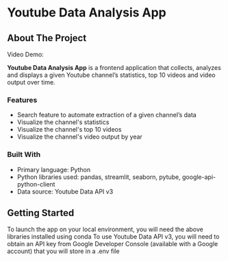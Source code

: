# Youtube Data Analysis App

## About The Project

Video Demo: 

**Youtube Data Analysis App** is a frontend application that collects, analyzes and displays a given Youtube channel’s statistics, top 10 videos and video output over time.

### Features

- Search feature to automate extraction of a given channel’s data 
- Visualize the channel's statistics
- Visualize the channel's top 10 videos
- Visualize the channel's video output by year

### Built With

- Primary language: Python
- Python libraries used: pandas, streamlit, seaborn, pytube, google-api-python-client
- Data source: Youtube Data API v3

<!-- GETTING STARTED -->

## Getting Started

To launch the app on your local environment, you will need the above libraries installed using conda
To use Youtube Data API v3, you will need to obtain an API key from Google Developer Console (available with a Google account) that you will store in a .env file


